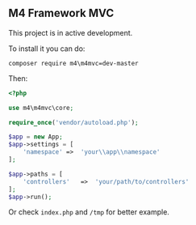 ## M4 Framework MVC

This project is in active development. 


To install it you can do:
```
composer require m4\m4mvc=dev-master
```


Then:

```php
<?php

use m4\m4mvc\core;

require_once('vendor/autoload.php');

$app = new App;
$app->settings = [
	'namespace'	=>	'your\\app\\namespace'
];

$app->paths = [
	'controllers'	=>	'your/path/to/controllers'
];
$app->run();


```

Or check `index.php` and `/tmp` for better example.